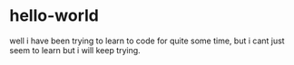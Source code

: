 # hello-world

well i have been trying to learn to code for quite some time, but i cant just seem to learn
but i will keep trying.
